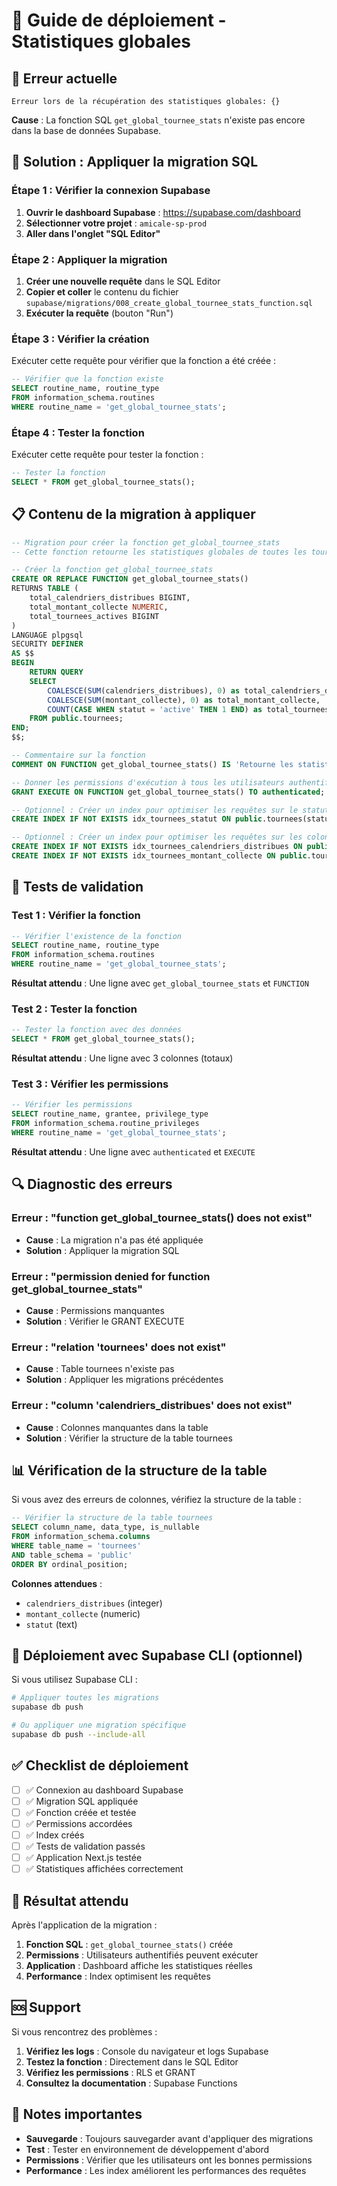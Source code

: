 # 🚀 Guide de déploiement - Statistiques globales

## 🚨 **Erreur actuelle**

```
Erreur lors de la récupération des statistiques globales: {}
```

**Cause** : La fonction SQL `get_global_tournee_stats` n'existe pas encore dans la base de données Supabase.

## 🔧 **Solution : Appliquer la migration SQL**

### **Étape 1 : Vérifier la connexion Supabase**

1. **Ouvrir le dashboard Supabase** : https://supabase.com/dashboard
2. **Sélectionner votre projet** : `amicale-sp-prod`
3. **Aller dans l'onglet "SQL Editor"**

### **Étape 2 : Appliquer la migration**

1. **Créer une nouvelle requête** dans le SQL Editor
2. **Copier et coller** le contenu du fichier `supabase/migrations/008_create_global_tournee_stats_function.sql`
3. **Exécuter la requête** (bouton "Run")

### **Étape 3 : Vérifier la création**

Exécuter cette requête pour vérifier que la fonction a été créée :

```sql
-- Vérifier que la fonction existe
SELECT routine_name, routine_type 
FROM information_schema.routines 
WHERE routine_name = 'get_global_tournee_stats';
```

### **Étape 4 : Tester la fonction**

Exécuter cette requête pour tester la fonction :

```sql
-- Tester la fonction
SELECT * FROM get_global_tournee_stats();
```

## 📋 **Contenu de la migration à appliquer**

```sql
-- Migration pour créer la fonction get_global_tournee_stats
-- Cette fonction retourne les statistiques globales de toutes les tournées

-- Créer la fonction get_global_tournee_stats
CREATE OR REPLACE FUNCTION get_global_tournee_stats()
RETURNS TABLE (
    total_calendriers_distribues BIGINT,
    total_montant_collecte NUMERIC,
    total_tournees_actives BIGINT
) 
LANGUAGE plpgsql
SECURITY DEFINER
AS $$
BEGIN
    RETURN QUERY
    SELECT 
        COALESCE(SUM(calendriers_distribues), 0) as total_calendriers_distribues,
        COALESCE(SUM(montant_collecte), 0) as total_montant_collecte,
        COUNT(CASE WHEN statut = 'active' THEN 1 END) as total_tournees_actives
    FROM public.tournees;
END;
$$;

-- Commentaire sur la fonction
COMMENT ON FUNCTION get_global_tournee_stats() IS 'Retourne les statistiques globales de toutes les tournées : total calendriers distribués, total montant collecté, et nombre de tournées actives';

-- Donner les permissions d'exécution à tous les utilisateurs authentifiés
GRANT EXECUTE ON FUNCTION get_global_tournee_stats() TO authenticated;

-- Optionnel : Créer un index pour optimiser les requêtes sur le statut
CREATE INDEX IF NOT EXISTS idx_tournees_statut ON public.tournees(statut);

-- Optionnel : Créer un index pour optimiser les requêtes sur les colonnes agrégées
CREATE INDEX IF NOT EXISTS idx_tournees_calendriers_distribues ON public.tournees(calendriers_distribues) WHERE calendriers_distribues IS NOT NULL;
CREATE INDEX IF NOT EXISTS idx_tournees_montant_collecte ON public.tournees(montant_collecte) WHERE montant_collecte IS NOT NULL;
```

## 🧪 **Tests de validation**

### **Test 1 : Vérifier la fonction**
```sql
-- Vérifier l'existence de la fonction
SELECT routine_name, routine_type 
FROM information_schema.routines 
WHERE routine_name = 'get_global_tournee_stats';
```

**Résultat attendu** : Une ligne avec `get_global_tournee_stats` et `FUNCTION`

### **Test 2 : Tester la fonction**
```sql
-- Tester la fonction avec des données
SELECT * FROM get_global_tournee_stats();
```

**Résultat attendu** : Une ligne avec 3 colonnes (totaux)

### **Test 3 : Vérifier les permissions**
```sql
-- Vérifier les permissions
SELECT routine_name, grantee, privilege_type
FROM information_schema.routine_privileges 
WHERE routine_name = 'get_global_tournee_stats';
```

**Résultat attendu** : Une ligne avec `authenticated` et `EXECUTE`

## 🔍 **Diagnostic des erreurs**

### **Erreur : "function get_global_tournee_stats() does not exist"**
- **Cause** : La migration n'a pas été appliquée
- **Solution** : Appliquer la migration SQL

### **Erreur : "permission denied for function get_global_tournee_stats"**
- **Cause** : Permissions manquantes
- **Solution** : Vérifier le GRANT EXECUTE

### **Erreur : "relation 'tournees' does not exist"**
- **Cause** : Table tournees n'existe pas
- **Solution** : Appliquer les migrations précédentes

### **Erreur : "column 'calendriers_distribues' does not exist"**
- **Cause** : Colonnes manquantes dans la table
- **Solution** : Vérifier la structure de la table tournees

## 📊 **Vérification de la structure de la table**

Si vous avez des erreurs de colonnes, vérifiez la structure de la table :

```sql
-- Vérifier la structure de la table tournees
SELECT column_name, data_type, is_nullable
FROM information_schema.columns 
WHERE table_name = 'tournees' 
AND table_schema = 'public'
ORDER BY ordinal_position;
```

**Colonnes attendues** :
- `calendriers_distribues` (integer)
- `montant_collecte` (numeric)
- `statut` (text)

## 🚀 **Déploiement avec Supabase CLI (optionnel)**

Si vous utilisez Supabase CLI :

```bash
# Appliquer toutes les migrations
supabase db push

# Ou appliquer une migration spécifique
supabase db push --include-all
```

## ✅ **Checklist de déploiement**

- [ ] ✅ Connexion au dashboard Supabase
- [ ] ✅ Migration SQL appliquée
- [ ] ✅ Fonction créée et testée
- [ ] ✅ Permissions accordées
- [ ] ✅ Index créés
- [ ] ✅ Tests de validation passés
- [ ] ✅ Application Next.js testée
- [ ] ✅ Statistiques affichées correctement

## 🎯 **Résultat attendu**

Après l'application de la migration :

1. **Fonction SQL** : `get_global_tournee_stats()` créée
2. **Permissions** : Utilisateurs authentifiés peuvent exécuter
3. **Application** : Dashboard affiche les statistiques réelles
4. **Performance** : Index optimisent les requêtes

## 🆘 **Support**

Si vous rencontrez des problèmes :

1. **Vérifiez les logs** : Console du navigateur et logs Supabase
2. **Testez la fonction** : Directement dans le SQL Editor
3. **Vérifiez les permissions** : RLS et GRANT
4. **Consultez la documentation** : Supabase Functions

## 📝 **Notes importantes**

- **Sauvegarde** : Toujours sauvegarder avant d'appliquer des migrations
- **Test** : Tester en environnement de développement d'abord
- **Permissions** : Vérifier que les utilisateurs ont les bonnes permissions
- **Performance** : Les index améliorent les performances des requêtes

